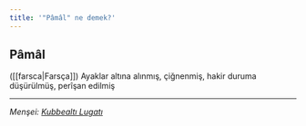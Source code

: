 ```yaml
---
title: '"Pâmâl" ne demek?'
---
```


## Pâmâl
([[farsca|Farsça]]) Ayaklar altına alınmış, çiğnenmiş, hakir duruma düşürülmüş, perîşan edilmiş

---
*Menşei: [Kubbealtı Lugatı](https://www.lugatim.com/s/Pâmâl)*